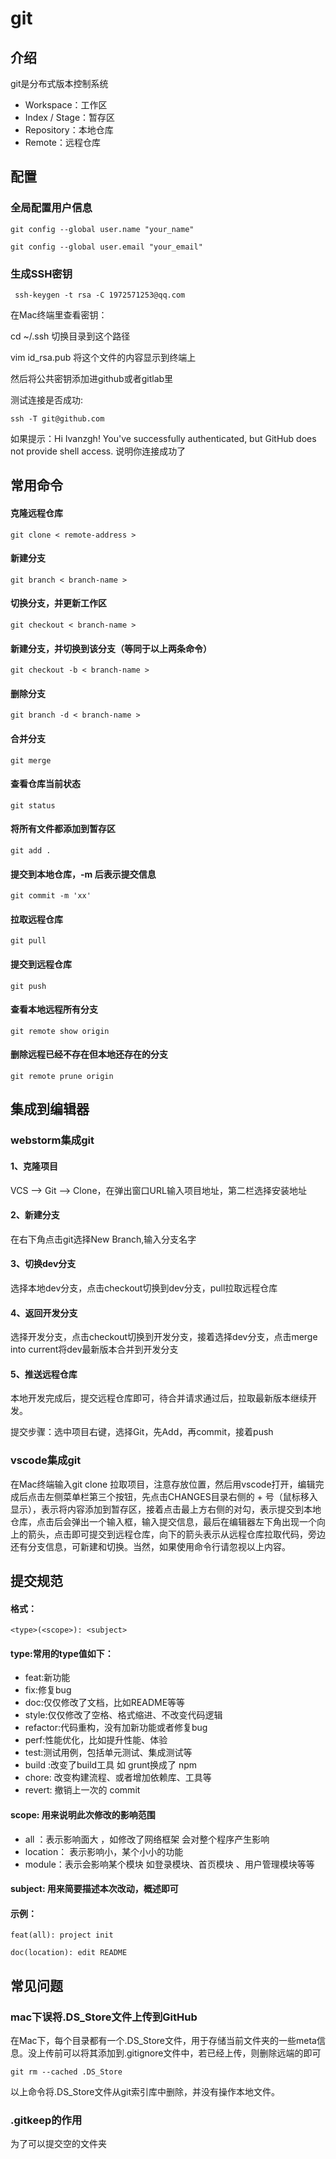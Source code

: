 # git
## 介绍

git是分布式版本控制系统

+ Workspace：工作区
+ Index / Stage：暂存区
+ Repository：本地仓库
+ Remote：远程仓库

## 配置

### 全局配置用户信息
```
git config --global user.name "your_name"

git config --global user.email "your_email"
```

### 生成SSH密钥
```
 ssh-keygen -t rsa -C 1972571253@qq.com
```
在Mac终端里查看密钥：

cd ~/.ssh 切换目录到这个路径

vim id_rsa.pub 将这个文件的内容显示到终端上

然后将公共密钥添加进github或者gitlab里

测试连接是否成功:
```
ssh -T git@github.com
```
如果提示：Hi Ivanzgh! You've successfully authenticated, but GitHub does not provide shell access. 说明你连接成功了

## 常用命令

#### 克隆远程仓库
```
git clone < remote-address >
```
#### 新建分支
```
git branch < branch-name >
```
#### 切换分支，并更新工作区
```
git checkout < branch-name >
```
#### 新建分支，并切换到该分支（等同于以上两条命令）
```
git checkout -b < branch-name >
```
#### 删除分支
```
git branch -d < branch-name >
```
#### 合并分支
```
git merge
```
#### 查看仓库当前状态
```
git status
```
#### 将所有文件都添加到暂存区
```
git add .
```
#### 提交到本地仓库，-m 后表示提交信息
```
git commit -m 'xx'
```
#### 拉取远程仓库
```
git pull
```
#### 提交到远程仓库
```
git push
```
#### 查看本地远程所有分支
```
git remote show origin
```
#### 删除远程已经不存在但本地还存在的分支
```
git remote prune origin
```

## 集成到编辑器

### webstorm集成git

#### 1、克隆项目
VCS --> Git --> Clone，在弹出窗口URL输入项目地址，第二栏选择安装地址

#### 2、新建分支

在右下角点击git选择New Branch,输入分支名字

#### 3、切换dev分支

选择本地dev分支，点击checkout切换到dev分支，pull拉取远程仓库

#### 4、返回开发分支

选择开发分支，点击checkout切换到开发分支，接着选择dev分支，点击merge into current将dev最新版本合并到开发分支

#### 5、推送远程仓库

本地开发完成后，提交远程仓库即可，待合并请求通过后，拉取最新版本继续开发。

提交步骤：选中项目右键，选择Git，先Add，再commit，接着push

### vscode集成git

在Mac终端输入git clone 拉取项目，注意存放位置，然后用vscode打开，编辑完成后点击左侧菜单栏第三个按钮，先点击CHANGES目录右侧的 + 号（鼠标移入显示），表示将内容添加到暂存区，接着点击最上方右侧的对勾，表示提交到本地仓库，点击后会弹出一个输入框，输入提交信息，最后在编辑器左下角出现一个向上的箭头，点击即可提交到远程仓库，向下的箭头表示从远程仓库拉取代码，旁边还有分支信息，可新建和切换。当然，如果使用命令行请忽视以上内容。

## 提交规范

#### 格式：
```
<type>(<scope>): <subject>
```
#### type:常用的type值如下：
+ feat:新功能
+ fix:修复bug
+ doc:仅仅修改了文档，比如README等等
+ style:仅仅修改了空格、格式缩进、不改变代码逻辑
+ refactor:代码重构，没有加新功能或者修复bug
+ perf:性能优化，比如提升性能、体验
+ test:测试用例，包括单元测试、集成测试等
+ build :改变了build工具 如 grunt换成了 npm
+ chore: 改变构建流程、或者增加依赖库、工具等
+ revert: 撤销上一次的 commit

#### scope: 用来说明此次修改的影响范围
+ all ：表示影响面大 ，如修改了网络框架 会对整个程序产生影响
+ location： 表示影响小，某个小小的功能
+ module：表示会影响某个模块 如登录模块、首页模块 、用户管理模块等等

#### subject: 用来简要描述本次改动，概述即可

#### 示例：
```
feat(all): project init
```

```
doc(location): edit README
```

## 常见问题
### mac下误将.DS_Store文件上传到GitHub
在Mac下，每个目录都有一个.DS_Store文件，用于存储当前文件夹的一些meta信息。没上传前可以将其添加到.gitignore文件中，若已经上传，则删除远端的即可
```
git rm --cached .DS_Store
```
以上命令将.DS_Store文件从git索引库中删除，并没有操作本地文件。

### .gitkeep的作用
为了可以提交空的文件夹